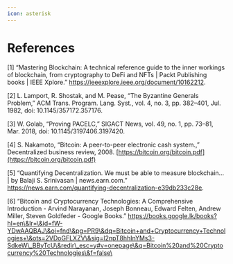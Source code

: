 ```yaml
---
icon: asterisk
---
```


# References

\[1] “Mastering Blockchain: A technical reference guide to the inner workings of blockchain, from cryptography to DeFi and NFTs | Packt Publishing books | IEEE Xplore.” https://ieeexplore.ieee.org/document/10162212.

\[2] L. Lamport, R. Shostak, and M. Pease, “The Byzantine Generals Problem,” ACM Trans. Program. Lang. Syst., vol. 4, no. 3, pp. 382–401, Jul. 1982, doi: 10.1145/357172.357176.

\[3] W. Golab, “Proving PACELC,” SIGACT News, vol. 49, no. 1, pp. 73–81, Mar. 2018, doi: 10.1145/3197406.3197420.

\[4] S. Nakamoto, “Bitcoin: A peer-to-peer electronic cash system.,” Decentralized business review, 2008. [https://bitcoin.org/bitcoin.pdf](https://bitcoin.org/bitcoin.pdf)

\[5] “Quantifying Decentralization. We must be able to measure blockchain… | by Balaji S. Srinivasan | news.earn.com.” https://news.earn.com/quantifying-decentralization-e39db233c28e.

\[6] “Bitcoin and Cryptocurrency Technologies: A Comprehensive Introduction - Arvind Narayanan, Joseph Bonneau, Edward Felten, Andrew Miller, Steven Goldfeder - Google Books.” https://books.google.lk/books?hl=en\&lr=\&id=fW-YDwAAQBAJ\&oi=fnd\&pg=PR9\&dq=Bitcoin+and+Cryptocurrency+Technologies+\&ots=2VDoGFLXZV\&sig=l2npT8hhInYMs3-SdkeW\_BByTcU\&redir\_esc=y#v=onepage\&q=Bitcoin%20and%20Cryptocurrency%20Technologies\&f=false\
